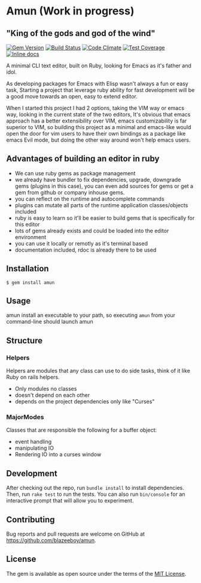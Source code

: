 # Amun (Work in progress)

## "King of the gods and god of the wind"
[![Gem Version](https://badge.fury.io/rb/amun.svg)](http://badge.fury.io/rb/amun)
[![Build Status](https://travis-ci.org/blazeeboy/amun.svg?branch=master)](https://travis-ci.org/blazeeboy/amun)
[![Code Climate](https://codeclimate.com/github/blazeeboy/amun/badges/gpa.svg)](https://codeclimate.com/github/blazeeboy/amun)
[![Test Coverage](https://codeclimate.com/github/blazeeboy/amun/badges/coverage.svg)](https://codeclimate.com/github/blazeeboy/amun)
[![Inline docs](http://inch-ci.org/github/blazeeboy/amun.svg?branch=master)](http://inch-ci.org/github/blazeeboy/amun)

A minimal CLI text editor, built on Ruby, looking for Emacs as it's father and idol.

As developing packages for Emacs with Elisp wasn't always a fun or easy task, Starting a project that leverage ruby ability for fast development will be a good move towards
an open, easy to extend editor.

When I started this project I had 2 options, taking the VIM way or emacs way, looking in the current state of the two editors, It's obvious that emacs approach has a better
extensibility over VIM, emacs customizability is far superior to VIM, so building this project as a minimal and emacs-like would open the door for vim users to have their own
bindings as a package like emacs Evil mode, but doing the other way around won't help emacs users.

## Advantages of building an editor in ruby

* We can use ruby gems as package management
* we already have bundler to fix dependencies, upgrade, downgrade gems (plugins in this case), you can even add sources for gems or get a gem from github or company inhouse gems.
* you can reflect on the runtime and autocomplete commands
* plugins can mutate all parts of the runtime application classes/objects included
* ruby is easy to learn so it'll be easier to build gems that is specifically for this editor
* lots of gems already exists and could be loaded into the editor environment
* you can use it locally or remotly as it's terminal based
* documentation included, rdoc is already there to be used

## Installation

    $ gem install amun

## Usage

amun install an executable to your path, so executing `amun` from your command-line should launch amun

## Structure


### Helpers

Helpers are modules that any class can use to do side tasks, think of it like Ruby on rails helpers.

* Only modules no classes
* doesn't depend on each other
* depends on the project dependencies only like "Curses"

### MajorModes

Classes that are responsible the following for a buffer object:

* event handling
* manipulating IO
* Rendering IO into a curses window


## Development

After checking out the repo, run `bundle install` to install dependencies. Then, run `rake test` to run the tests. You can also run `bin/console` for an interactive prompt that will allow you to experiment.

## Contributing

Bug reports and pull requests are welcome on GitHub at https://github.com/blazeeboy/amun.


## License

The gem is available as open source under the terms of the [MIT License](http://opensource.org/licenses/MIT).
